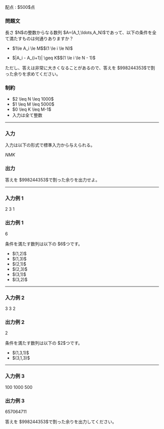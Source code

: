 
<div>

<span>

<span>

<p>
配点 : $500$点
</p>

<div>

<section>

### **問題文**

<p>
長さ $N$の整数からなる数列 $A=(A_1,\ldots,A_N)$であって、以下の条件を全て満たすものは何通りありますか？
</p>

<ul>

<li>

<p>
$1\le A_i \le M$$(1 \le i \le N)$
</p>

</li>

<li>

<p>
$|A_i - A_{i+1}| \geq K$$(1 \le i \le N - 1)$
</p>

</li>

</ul>

<p>
ただし、答えは非常に大きくなることがあるので、答えを $998244353$で割った余りを求めてください。
</p>

</section>

</div>

<div>

<section>

### **制約**

<ul>

<li>
$2 \leq N \leq 1000$
</li>

<li>
$1 \leq M \leq 5000$
</li>

<li>
$0 \leq K \leq M-1$
</li>

<li>
入力は全て整数
</li>

</ul>

</section>

</div>

---

<div>

<div>

<section>

### **入力**

<p>
入力は以下の形式で標準入力から与えられる。
</p>

<div>

$N$$M$$K$
</div>

</section>

</div>

<div>

<section>

### **出力**

<p>
答えを $998244353$で割った余りを出力せよ。
</p>

</section>

</div>

</div>

---

<div>

<section>

### **入力例 1**

<div>

2 3 1

</div>

</section>

</div>

<div>

<section>

### **出力例 1**

<div>

6

</div>

<p>
条件を満たす数列は以下の $6$つです。
</p>

<ul>

<li>
$(1,2)$
</li>

<li>
$(1,3)$
</li>

<li>
$(2,1)$
</li>

<li>
$(2,3)$
</li>

<li>
$(3,1)$
</li>

<li>
$(3,2)$
</li>

</ul>

</section>

</div>

---

<div>

<section>

### **入力例 2**

<div>

3 3 2

</div>

</section>

</div>

<div>

<section>

### **出力例 2**

<div>

2

</div>

<p>
条件を満たす数列は以下の $2$つです。
</p>

<ul>

<li>
$(1,3,1)$
</li>

<li>
$(3,1,3)$
</li>

</ul>

</section>

</div>

---

<div>

<section>

### **入力例 3**

<div>

100 1000 500

</div>

</section>

</div>

<div>

<section>

### **出力例 3**

<div>

657064711

</div>

<p>
答えを $998244353$で割った余りを出力してください。
</p>

</section>

</div>

</span>

</span>

</div>
